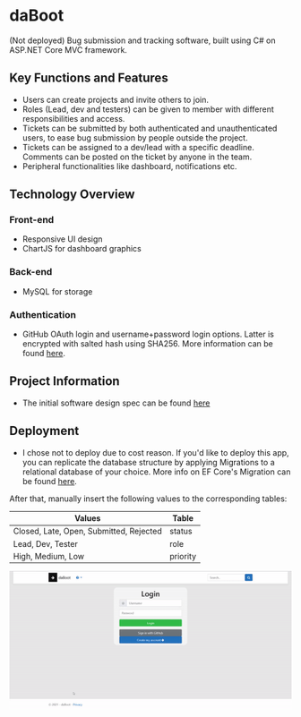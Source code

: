 # daBoot 
(Not deployed) Bug submission and tracking software, built using C# on ASP.NET Core MVC framework.

## Key Functions and Features
* Users can create projects and invite others to join.
* Roles (Lead, dev and testers) can be given to member with different responsibilities and access.
* Tickets can be submitted by both authenticated and unauthenticated users, to ease bug submission by people outside the project.
* Tickets can be assigned to a dev/lead with a specific deadline. Comments can be posted on the ticket by anyone in the team.
* Peripheral functionalities like dashboard, notifications etc.

## Technology Overview
### Front-end
* Responsive UI design
* ChartJS for dashboard graphics

### Back-end
* MySQL for storage

### Authentication
* GitHub OAuth login and username+password login options. Latter is encrypted with salted hash using SHA256. More information can be found [here](https://docs.microsoft.com/en-us/dotnet/api/system.security.cryptography.rfc2898derivebytes?view=net-5.0).

## Project Information
* The initial software design spec can be found [here](https://github.com/wxo15/daBoot/main/website.gif)

## Deployment
* I chose not to deploy due to cost reason. If you'd like to deploy this app, you can replicate the database structure by applying Migrations to a relational database of your choice. More info on EF Core's Migration can be found [here](https://docs.microsoft.com/en-us/ef/core/managing-schemas/migrations/?tabs=dotnet-core-cli).

After that, manually insert the following values to the corresponding tables:

| Values  | Table |
| ------------- | ------------- |
| Closed, Late, Open, Submitted, Rejected | status  |
| Lead, Dev, Tester  | role  |
| High, Medium, Low | priority |


<kbd>![screenshots](https://github.com/wxo15/daBoot/blob/main/website.gif)</kbd>



